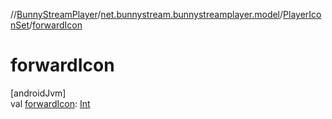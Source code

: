//[BunnyStreamPlayer](../../../index.md)/[net.bunnystream.bunnystreamplayer.model](../index.md)/[PlayerIconSet](index.md)/[forwardIcon](forward-icon.md)

# forwardIcon

[androidJvm]\
val [forwardIcon](forward-icon.md): [Int](https://kotlinlang.org/api/latest/jvm/stdlib/kotlin-stdlib/kotlin/-int/index.html)
